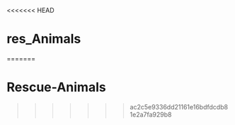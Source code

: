 <<<<<<< HEAD
# res_Animals
=======
# Rescue-Animals
>>>>>>> ac2c5e9336dd21161e16bdfdcdb81e2a7fa929b8
